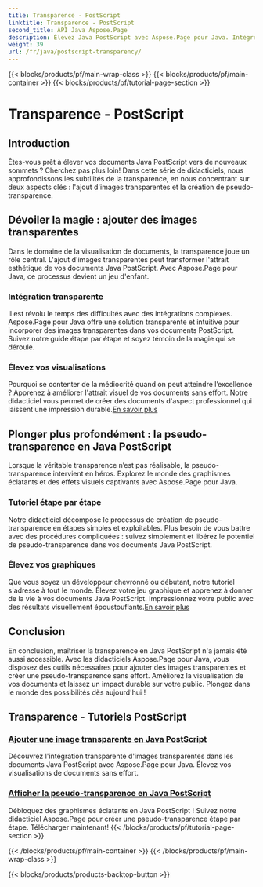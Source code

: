 ```yaml
---
title: Transparence - PostScript
linktitle: Transparence - PostScript
second_title: API Java Aspose.Page
description: Élevez Java PostScript avec Aspose.Page pour Java. Intégrez de manière transparente des images transparentes et créez une pseudo-transparence dynamique pour des visualisations captivantes.
weight: 39
url: /fr/java/postscript-transparency/
---
```


{{< blocks/products/pf/main-wrap-class >}}
{{< blocks/products/pf/main-container >}}
{{< blocks/products/pf/tutorial-page-section >}}

# Transparence - PostScript

## Introduction

Êtes-vous prêt à élever vos documents Java PostScript vers de nouveaux sommets ? Cherchez pas plus loin! Dans cette série de didacticiels, nous approfondissons les subtilités de la transparence, en nous concentrant sur deux aspects clés : l'ajout d'images transparentes et la création de pseudo-transparence.

## Dévoiler la magie : ajouter des images transparentes
Dans le domaine de la visualisation de documents, la transparence joue un rôle central. L'ajout d'images transparentes peut transformer l'attrait esthétique de vos documents Java PostScript. Avec Aspose.Page pour Java, ce processus devient un jeu d'enfant.

### Intégration transparente
Il est révolu le temps des difficultés avec des intégrations complexes. Aspose.Page pour Java offre une solution transparente et intuitive pour incorporer des images transparentes dans vos documents PostScript. Suivez notre guide étape par étape et soyez témoin de la magie qui se déroule. 

### Élevez vos visualisations
 Pourquoi se contenter de la médiocrité quand on peut atteindre l’excellence ? Apprenez à améliorer l'attrait visuel de vos documents sans effort. Notre didacticiel vous permet de créer des documents d'aspect professionnel qui laissent une impression durable.[En savoir plus](./add-transparent-image/)

## Plonger plus profondément : la pseudo-transparence en Java PostScript
Lorsque la véritable transparence n’est pas réalisable, la pseudo-transparence intervient en héros. Explorez le monde des graphismes éclatants et des effets visuels captivants avec Aspose.Page pour Java.

### Tutoriel étape par étape
Notre didacticiel décompose le processus de création de pseudo-transparence en étapes simples et exploitables. Plus besoin de vous battre avec des procédures compliquées : suivez simplement et libérez le potentiel de pseudo-transparence dans vos documents Java PostScript.

### Élevez vos graphiques
 Que vous soyez un développeur chevronné ou débutant, notre tutoriel s'adresse à tout le monde. Élevez votre jeu graphique et apprenez à donner de la vie à vos documents Java PostScript. Impressionnez votre public avec des résultats visuellement époustouflants.[En savoir plus](./show-pseudo-transparency/)

## Conclusion
En conclusion, maîtriser la transparence en Java PostScript n'a jamais été aussi accessible. Avec les didacticiels Aspose.Page pour Java, vous disposez des outils nécessaires pour ajouter des images transparentes et créer une pseudo-transparence sans effort. Améliorez la visualisation de vos documents et laissez un impact durable sur votre public. Plongez dans le monde des possibilités dès aujourd'hui !
## Transparence - Tutoriels PostScript
### [Ajouter une image transparente en Java PostScript](./add-transparent-image/)
Découvrez l'intégration transparente d'images transparentes dans les documents Java PostScript avec Aspose.Page pour Java. Élevez vos visualisations de documents sans effort.
### [Afficher la pseudo-transparence en Java PostScript](./show-pseudo-transparency/)
Débloquez des graphismes éclatants en Java PostScript ! Suivez notre didacticiel Aspose.Page pour créer une pseudo-transparence étape par étape. Télécharger maintenant!
{{< /blocks/products/pf/tutorial-page-section >}}

{{< /blocks/products/pf/main-container >}}
{{< /blocks/products/pf/main-wrap-class >}}

{{< blocks/products/products-backtop-button >}}
